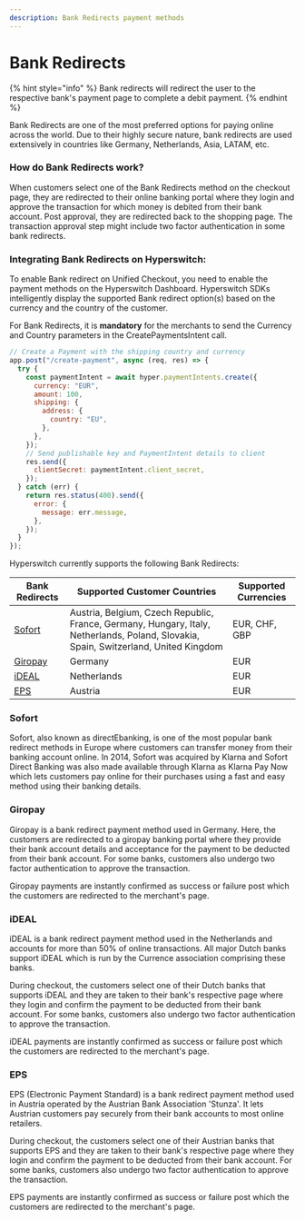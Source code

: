 ```yaml
---
description: Bank Redirects payment methods
---
```


# Bank Redirects

{% hint style="info" %}
Bank redirects will redirect the user to the respective bank's payment page to complete a debit payment.
{% endhint %}



Bank Redirects are one of the most preferred options for paying online across the world. Due to their highly secure nature, bank redirects are used extensively in countries like Germany, Netherlands, Asia, LATAM, etc.

### **How do Bank Redirects work?**

When customers select one of the Bank Redirects method on the checkout page, they are redirected to their online banking portal where they login and approve the transaction for which money is debited from their bank account. Post approval, they are redirected back to the shopping page. The transaction approval step might include two factor authentication in some bank redirects.

### **Integrating Bank Redirects on Hyperswitch:**

To enable Bank redirect on Unified Checkout, you need to enable the payment methods on the Hyperswitch Dashboard. Hyperswitch SDKs intelligently display the supported Bank redirect option(s) based on the currency and the country of the customer.

For Bank Redirects, it is **mandatory** for the merchants to send the Currency and Country parameters in the CreatePaymentsIntent call.

```js
// Create a Payment with the shipping country and currency
app.post("/create-payment", async (req, res) => {
  try {
    const paymentIntent = await hyper.paymentIntents.create({
      currency: "EUR",
      amount: 100,
      shipping: {
        address: {
          country: "EU",
        },
      },
    });
    // Send publishable key and PaymentIntent details to client
    res.send({
      clientSecret: paymentIntent.client_secret,
    });
  } catch (err) {
    return res.status(400).send({
      error: {
        message: err.message,
      },
    });
  }
});
```

Hyperswitch currently supports the following Bank Redirects:

| **Bank** **Redirects**               | **Supported Customer Countries**                                                                                                     | **Supported Currencies** |
| ------------------------------------ | ------------------------------------------------------------------------------------------------------------------------------------ | ------------------------ |
| [Sofort](bank-redirects.md#giropay)  | Austria, Belgium, Czech Republic, France, Germany, Hungary, Italy, Netherlands, Poland, Slovakia, Spain, Switzerland, United Kingdom | EUR, CHF, GBP            |
| [Giropay](bank-redirects.md#giropay) | Germany                                                                                                                              | EUR                      |
| [iDEAL](bank-redirects.md#ideal)     | Netherlands                                                                                                                          | EUR                      |
| [EPS](bank-redirects.md#eps)         | Austria                                                                                                                              | EUR                      |

### Sofort

Sofort, also known as directEbanking, is one of the most popular bank redirect methods in Europe where customers can transfer money from their banking account online. In 2014, Sofort was acquired by Klarna and Sofort Direct Banking was also made available through Klarna as Klarna Pay Now which lets customers pay online for their purchases using a fast and easy method using their banking details.

### Giropay

Giropay is a bank redirect payment method used in Germany. Here, the customers are redirected to a giropay banking portal where they provide their bank account details and acceptance for the payment to be deducted from their bank account. For some banks, customers also undergo two factor authentication to approve the transaction.

Giropay payments are instantly confirmed as success or failure post which the customers are redirected to the merchant's page.

### iDEAL

iDEAL is a bank redirect payment method used in the Netherlands and accounts for more than 50% of online transactions. All major Dutch banks support iDEAL which is run by the Currence association comprising these banks.

During checkout, the customers select one of their Dutch banks that supports iDEAL and they are taken to their bank's respective page where they login and confirm the payment to be deducted from their bank account. For some banks, customers also undergo two factor authentication to approve the transaction.

iDEAL payments are instantly confirmed as success or failure post which the customers are redirected to the merchant's page.

### EPS

EPS (Electronic Payment Standard) is a bank redirect payment method used in Austria operated by the Austrian Bank Association 'Stunza'. It lets Austrian customers pay securely from their bank accounts to most online retailers.

During checkout, the customers select one of their Austrian banks that supports EPS and they are taken to their bank's respective page where they login and confirm the payment to be deducted from their bank account. For some banks, customers also undergo two factor authentication to approve the transaction.

EPS payments are instantly confirmed as success or failure post which the customers are redirected to the merchant's page.

